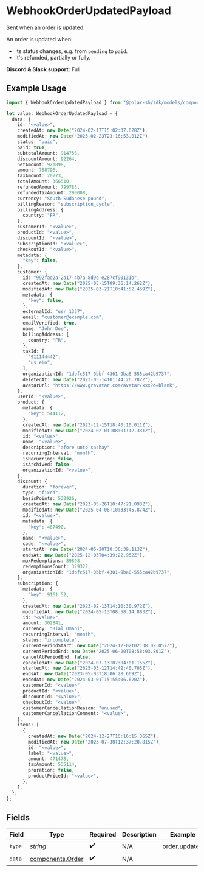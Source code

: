 # WebhookOrderUpdatedPayload

Sent when an order is updated.

An order is updated when:

* Its status changes, e.g. from `pending` to `paid`.
* It's refunded, partially or fully.

**Discord & Slack support:** Full

## Example Usage

```typescript
import { WebhookOrderUpdatedPayload } from "@polar-sh/sdk/models/components/webhookorderupdatedpayload.js";

let value: WebhookOrderUpdatedPayload = {
  data: {
    id: "<value>",
    createdAt: new Date("2024-02-17T15:02:37.628Z"),
    modifiedAt: new Date("2023-02-23T23:16:53.012Z"),
    status: "paid",
    paid: true,
    subtotalAmount: 914756,
    discountAmount: 92264,
    netAmount: 921898,
    amount: 788796,
    taxAmount: 20773,
    totalAmount: 366510,
    refundedAmount: 799785,
    refundedTaxAmount: 290008,
    currency: "South Sudanese pound",
    billingReason: "subscription_cycle",
    billingAddress: {
      country: "FR",
    },
    customerId: "<value>",
    productId: "<value>",
    discountId: "<value>",
    subscriptionId: "<value>",
    checkoutId: "<value>",
    metadata: {
      "key": false,
    },
    customer: {
      id: "992fae2a-2a17-4b7a-8d9e-e287cf90131b",
      createdAt: new Date("2025-05-15T09:36:14.262Z"),
      modifiedAt: new Date("2025-03-21T10:41:52.459Z"),
      metadata: {
        "key": false,
      },
      externalId: "usr_1337",
      email: "customer@example.com",
      emailVerified: true,
      name: "John Doe",
      billingAddress: {
        country: "FR",
      },
      taxId: [
        "911144442",
        "us_ein",
      ],
      organizationId: "1dbfc517-0bbf-4301-9ba8-555ca42b9737",
      deletedAt: new Date("2023-05-14T01:44:26.787Z"),
      avatarUrl: "https://www.gravatar.com/avatar/xxx?d=blank",
    },
    userId: "<value>",
    product: {
      metadata: {
        "key": 544112,
      },
      createdAt: new Date("2023-12-15T18:40:10.011Z"),
      modifiedAt: new Date("2024-02-01T08:01:12.331Z"),
      id: "<value>",
      name: "<value>",
      description: "afore unto sashay",
      recurringInterval: "month",
      isRecurring: false,
      isArchived: false,
      organizationId: "<value>",
    },
    discount: {
      duration: "forever",
      type: "fixed",
      basisPoints: 530926,
      createdAt: new Date("2023-05-26T10:47:21.093Z"),
      modifiedAt: new Date("2025-04-08T10:33:45.874Z"),
      id: "<value>",
      metadata: {
        "key": 487490,
      },
      name: "<value>",
      code: "<value>",
      startsAt: new Date("2024-05-20T10:36:39.113Z"),
      endsAt: new Date("2025-12-03T04:39:22.952Z"),
      maxRedemptions: 89898,
      redemptionsCount: 329322,
      organizationId: "1dbfc517-0bbf-4301-9ba8-555ca42b9737",
    },
    subscription: {
      metadata: {
        "key": 9161.52,
      },
      createdAt: new Date("2023-02-13T14:10:30.972Z"),
      modifiedAt: new Date("2024-05-13T08:58:14.883Z"),
      id: "<value>",
      amount: 302841,
      currency: "Rial Omani",
      recurringInterval: "month",
      status: "incomplete",
      currentPeriodStart: new Date("2024-12-02T02:38:02.057Z"),
      currentPeriodEnd: new Date("2025-06-20T08:58:03.801Z"),
      cancelAtPeriodEnd: false,
      canceledAt: new Date("2024-07-13T07:04:01.155Z"),
      startedAt: new Date("2025-03-12T14:42:40.765Z"),
      endsAt: new Date("2023-05-03T18:06:28.669Z"),
      endedAt: new Date("2024-03-01T15:55:06.620Z"),
      customerId: "<value>",
      productId: "<value>",
      discountId: "<value>",
      checkoutId: "<value>",
      customerCancellationReason: "unused",
      customerCancellationComment: "<value>",
    },
    items: [
      {
        createdAt: new Date("2024-12-27T16:16:15.365Z"),
        modifiedAt: new Date("2023-07-30T12:37:20.815Z"),
        id: "<value>",
        label: "<value>",
        amount: 471478,
        taxAmount: 535114,
        proration: false,
        productPriceId: "<value>",
      },
    ],
  },
};
```

## Fields

| Field                                                | Type                                                 | Required                                             | Description                                          | Example                                              |
| ---------------------------------------------------- | ---------------------------------------------------- | ---------------------------------------------------- | ---------------------------------------------------- | ---------------------------------------------------- |
| `type`                                               | *string*                                             | :heavy_check_mark:                                   | N/A                                                  | order.updated                                        |
| `data`                                               | [components.Order](../../models/components/order.md) | :heavy_check_mark:                                   | N/A                                                  |                                                      |